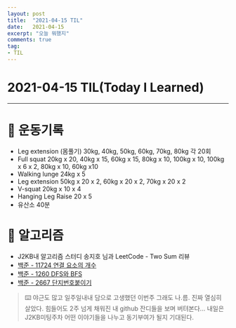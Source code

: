 ```yaml
---
layout: post 
title:  "2021-04-15 TIL"
date:   2021-04-15
excerpt: "오늘 뭐했지"
comments: true 
tag:
- TIL
---
```


# 2021-04-15 TIL(Today I Learned)

---

# 💪  운동기록

- Leg extension (몸풀기) 30kg, 40kg, 50kg, 60kg, 70kg, 80kg 각 20회
- Full squat 20kg x 20, 40kg x 15, 60kg x 15, 80kg x 10, 100kg x 10, 100kg x 6 x 2, 80kg x 10, 60kg x10
- Walking lunge 24kg x 5
- Leg extension 50kg x 20 x 2, 60kg x 20 x 2, 70kg x 20 x 2 
- V-squat 20kg x 10 x 4
- Hanging Leg Raise 20 x 5
- 유산소 40분

# 💱  알고리즘
- J2KB내 알고리즘 스터디 송지호 님과 LeetCode - Two Sum 리뷰
- [백준 - 11724 연결 요소의 개수](https://myeongkwonhwang.github.io/BOJ11724/)
- [백준 - 1260 DFS와 BFS](https://myeongkwonhwang.github.io/BOJ1260)
- [백준 - 2667 단지번호붙이기](https://myeongkwonhwang.github.io/BOJ2667/)

> ⌨️ 야근도 많고 일주일내내 담으로 고생했던 이번주 그래도 나.름. 진짜 열심히 살았다. 힘들어도 2주 넘게 채워진 내 github 잔디들을 보며 버텨본다... 
내일은 J2KB미팅주차 어떤 이야기들을 나누고 동기부여가 될지 기대된다. 

